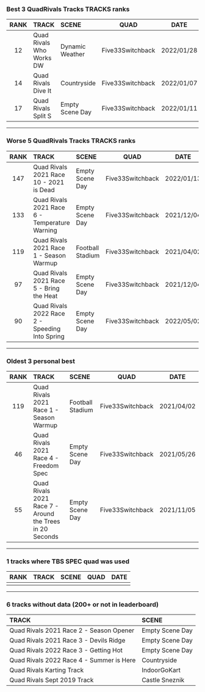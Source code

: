 ### Best 3 QuadRivals Tracks TRACKS ranks
|RANK|TRACK|SCENE|QUAD|DATE|
|:---:|:---|:---|:---:|:---:|
|12|Quad Rivals Who Works DW|Dynamic Weather|Five33Switchback|2022/01/28|
|14|Quad Rivals Dive It|Countryside|Five33Switchback|2022/01/07|
|17|Quad Rivals Split S|Empty Scene Day|Five33Switchback|2022/01/11|
---
### Worse 5 QuadRivals Tracks TRACKS ranks
|RANK|TRACK|SCENE|QUAD|DATE|
|:---:|:---|:---|:---:|:---:|
|147|Quad Rivals 2021 Race 10 - 2021 is Dead|Empty Scene Day|Five33Switchback|2022/01/13|
|133|Quad Rivals 2021 Race 6 - Temperature Warning|Empty Scene Day|Five33Switchback|2021/12/04|
|119|Quad Rivals 2021 Race 1 - Season Warmup|Football Stadium|Five33Switchback|2021/04/02|
|97|Quad Rivals 2021 Race 5 - Bring the Heat|Empty Scene Day|Five33Switchback|2021/12/04|
|90|Quad Rivals 2022 Race 2 - Speeding Into Spring|Empty Scene Day|Five33Switchback|2022/05/02|
---
### Oldest 3 personal best
|RANK|TRACK|SCENE|QUAD|DATE|
|:---:|:---|:---|:---:|:---:|
|119|Quad Rivals 2021 Race 1 - Season Warmup|Football Stadium|Five33Switchback|2021/04/02|
|46|Quad Rivals 2021 Race 4 - Freedom Spec|Empty Scene Day|Five33Switchback|2021/05/26|
|55|Quad Rivals 2021 Race 7 - Around the Trees in 20 Seconds|Empty Scene Day|Five33Switchback|2021/11/05|
---
### 1 tracks where TBS SPEC quad was used
|RANK|TRACK|SCENE|QUAD|DATE|
|:---:|:---|:---|:---:|:---:|
||||||
---
### 6 tracks without data (200+ or not in leaderboard)
|TRACK|SCENE|
|:---|:---|
|Quad Rivals 2021 Race 2 - Season Opener|Empty Scene Day|
|Quad Rivals 2021 Race 3 - Devils Ridge|Empty Scene Day|
|Quad Rivals 2022 Race 3 - Getting Hot|Empty Scene Day|
|Quad Rivals 2022 Race 4 - Summer is Here|Countryside|
|Quad Rivals Karting Track|IndoorGoKart|
|Quad Rivals Sept 2019 Track|Castle Sneznik|
